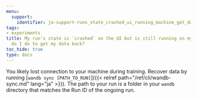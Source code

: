 ```yaml
---
menu:
  support:
    identifier: ja-support-runs_state_crashed_ui_running_machine_get_data
tags:
- experiments
title: My run's state is `crashed` on the UI but is still running on my machine. What
  do I do to get my data back?
toc_hide: true
type: docs
---
```


You likely lost connection to your machine during training. Recover data by running [`wandb sync [PATH_TO_RUN]`]({{< relref path="/ref/cli/wandb-sync.md" lang="ja" >}}). The path to your run is a folder in your `wandb` directory that matches the Run ID of the ongoing run.